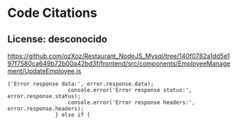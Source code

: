 # Code Citations

## License: desconocido
https://github.com/ozXoz/Restaurant_NodeJS_Mysql/tree/140f0782a1dd5e197f7580ca649b72b00a42bd3f/frontend/src/components/EmployeeManagement/UpdateEmployee.js

```
('Error response data:', error.response.data);
                   console.error('Error response status:', error.response.status);
                   console.error('Error response headers:', error.response.headers);
               } else if (
```

